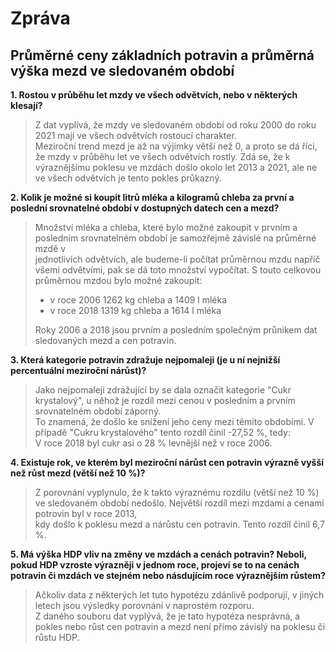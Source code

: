 # Zpráva

## Průměrné ceny základních potravin a průměrná výška mezd ve sledovaném období

**1. Rostou v průběhu let mzdy ve všech odvětvích, nebo v některých klesají?**  
>Z dat vyplívá, že mzdy ve sledovaném období od roku 2000 do roku 2021 mají ve všech odvětvích rostoucí charakter.  
>Meziroční trend mezd je až na výjimky větší než 0, a proto se dá říci, že mzdy v průběhu let ve všech odvětvích rostly.
>Zdá se, že k výraznějšímu poklesu ve mzdách došlo okolo let 2013 a 2021, ale ne ve všech odvětvích je tento pokles průkazný.

**2. Kolik je možné si koupit litrů mléka a kilogramů chleba za první a poslední srovnatelné období v dostupných datech cen a mezd?**  
>Množství mléka a chleba, které bylo možné zakoupit v prvním a posledním srovnatelném období je samozřejmě závislé na průměrné mzdě v  
>jednotlivích odvětvích, ale budeme-li počítat průměrnou mzdu napříč všemi odvětvími, pak se dá toto množství vypočítat.
>S touto celkovou průměrnou mzdou bylo možné zakoupit:
>
>- v roce 2006 1262 kg chleba a 1409 l mléka
>- v roce 2018 1319 kg chleba a 1614 l mléka
>
>Roky 2006 a 2018 jsou prvním a posledním společným průnikem dat sledovaných mezd a cen potravin.

**3. Která kategorie potravin zdražuje nejpomaleji (je u ní nejnižší percentuální meziroční nárůst)?**  
>Jako nejpomaleji zdražující by se dala označit kategorie "Cukr krystalový", u něhož je rozdíl mezi cenou v posledním a prvním srovnatelném období záporný.  
>To znamená, že došlo ke snížení jeho ceny mezi těmito obdobími. V případě "Cukru krystalového" tento rozdíl činil -27,52 %, tedy:  
>V roce 2018 byl cukr asi o 28 % levnější než v roce 2006.

**4. Existuje rok, ve kterém byl meziroční nárůst cen potravin výrazně vyšší než růst mezd (větší než 10 %)?**  
>Z porovnání vyplynulo, že k takto výraznému rozdílu (větší než 10 %) ve sledovaném období nedošlo. Největší rozdíl mezi mzdami a cenami potrovin byl v roce 2013,  
>kdy došlo k poklesu mezd a nárůstu cen potravin. Tento rozdíl činil 6,7 %.

**5. Má výška HDP vliv na změny ve mzdách a cenách potravin? Neboli, pokud HDP vzroste výrazněji v jednom roce, projeví se to na cenách potravin či mzdách ve stejném nebo násdujícím roce výraznějším růstem?**  
>Ačkoliv data z některých let tuto hypotézu zdánlivě podporují, v jiných letech jsou výsledky porovnání v naprostém rozporu.  
>Z daného souboru dat vyplývá, že je tato hypotéza nesprávná, a pokles nebo růst cen potravin a mezd není přímo závislý na poklesu či růstu HDP.
